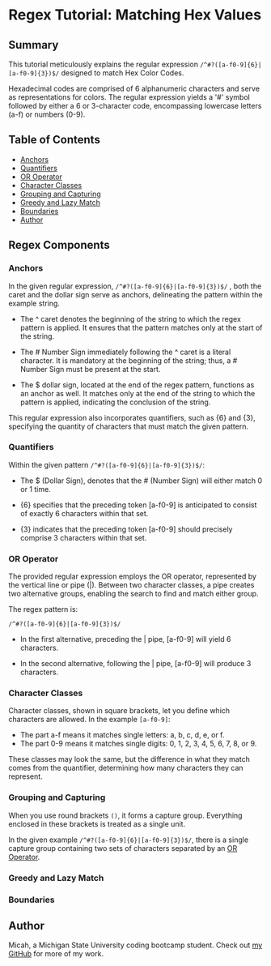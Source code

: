 # Regex Tutorial: Matching Hex Values

## Summary
This tutorial meticulously explains the regular expression `/^#?([a-f0-9]{6}|[a-f0-9]{3})$/` designed to match Hex Color Codes.

Hexadecimal codes are comprised of 6 alphanumeric characters and serve as representations for colors. The regular expression yields a '#' symbol followed by either a 6 or 3-character code, encompassing lowercase letters (a-f) or numbers (0-9).

## Table of Contents
- [Anchors](#anchors)
- [Quantifiers](#quantifiers)
- [OR Operator](#or-operator)
- [Character Classes](#character-classes)
- [Grouping and Capturing](#grouping-and-capturing)
- [Greedy and Lazy Match](#greedy-and-lazy-match)
- [Boundaries](#boundaries)
- [Author](#author)

## Regex Components

### Anchors
In the given regular expression, `/^#?([a-f0-9]{6}|[a-f0-9]{3})$/`
, both the caret and the dollar sign serve as anchors, delineating the pattern within the example string.

* The ^ caret denotes the beginning of the string to which the regex pattern is applied. It ensures that the pattern matches only at the start of the string.

* The # Number Sign immediately following the ^ caret is a literal character. It is mandatory at the beginning of the string; thus, a # Number Sign must be present at the start.

* The $ dollar sign, located at the end of the regex pattern, functions as an anchor as well. It matches only at the end of the string to which the pattern is applied, indicating the conclusion of the string.

This regular expression also incorporates quantifiers, such as {6} and {3}, specifying the quantity of characters that must match the given pattern.
### Quantifiers
Within the given pattern `/^#?([a-f0-9]{6}|[a-f0-9]{3})$/`:

* The $ (Dollar Sign), denotes that the # (Number Sign) will either match 0 or 1 time.

* {6} specifies that the preceding token [a-f0-9] is anticipated to consist of exactly 6 characters within that set.

* {3} indicates that the preceding token [a-f0-9] should precisely comprise 3 characters within that set.
### OR Operator
The provided regular expression employs the OR operator, represented by the vertical line or pipe (|). Between two character classes, a pipe creates two alternative groups, enabling the search to find and match either group.

The regex pattern is:

`/^#?([a-f0-9]{6}|[a-f0-9]{3})$/`

* In the first alternative, preceding the | pipe, [a-f0-9] will yield 6 characters.

* In the second alternative, following the | pipe, [a-f0-9] will produce 3 characters.
### Character Classes
Character classes, shown in square brackets, let you define which characters are allowed. In the example `[a-f0-9]`:

* The part a-f means it matches single letters: a, b, c, d, e, or f.
* The part 0-9 means it matches single digits: 0, 1, 2, 3, 4, 5, 6, 7, 8, or 9.

These classes may look the same, but the difference in what they match comes from the quantifier, determining how many characters they can represent.

### Grouping and Capturing
When you use round brackets `()`, it forms a capture group. Everything enclosed in these brackets is treated as a single unit. 

In the given example `/^#?([a-f0-9]{6}|[a-f0-9]{3})$/`, there is a single capture group containing two sets of characters separated by an [OR Operator](#or-operator).

### Greedy and Lazy Match


### Boundaries


## Author
Micah, a Michigan State University coding bootcamp student. 
Check out [my GitHub](https://github.com/G303K) for more of my work.